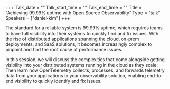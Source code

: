 +++
Talk_date = ""
Talk_start_time = ""
Talk_end_time = ""
Title = "Achieving 99.99% uptime with Open Source Observability"
Type = "talk"
Speakers = ["daniel-kim"]
+++

The standard for a reliable system is 99.99% uptime, which requires teams to have full visibility into their systems to quickly find and fix issues. With the rise of distributed applications spanning the cloud, on-prem deployments, and SaaS solutions, it becomes increasingly complex to pinpoint and find the root cause of performance issues.

In this session, we will discuss the complexities that come alongside getting visibility into your distributed systems running in the cloud as they scale. Then learn how OpenTelemetry collects, processes, and forwards telemetry data from your applications to your observability solution, enabling end-to-end visibility to quickly identify and fix issues.

